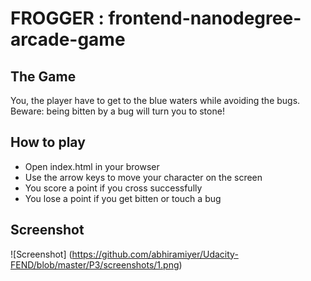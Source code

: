 # FROGGER : frontend-nanodegree-arcade-game

## The Game
You, the player have to get to the blue waters while avoiding the bugs. Beware: being bitten by a bug will turn you to stone!

## How to play
* Open index.html in your browser
* Use the arrow keys to move your character on the screen
* You score a point if you cross successfully
* You lose a point if you get bitten or touch a bug

## Screenshot
![Screenshot] (https://github.com/abhiramiyer/Udacity-FEND/blob/master/P3/screenshots/1.png)

